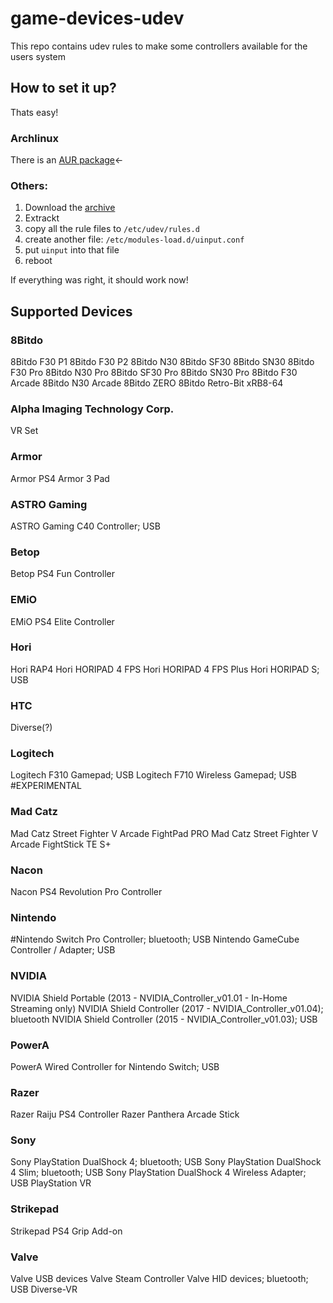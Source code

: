 # game-devices-udev
This repo contains udev rules to make some controllers available for the users system

## How to set it up?
Thats easy!

### Archlinux
There is an [AUR package](https://aur.archlinux.org/packages/game-devices-udev/)←

### Others:
1. Download the [archive](https://gitlab.com/Fabish/game-devices-udev/-/archive/master/game-devices-udev-master.zip)
2. Extrackt
3. copy all the rule files to `/etc/udev/rules.d`
4. create another file: `/etc/modules-load.d/uinput.conf`
5. put `uinput` into that file
6. reboot

If everything was right, it should work now!

## Supported Devices
### 8Bitdo
8Bitdo F30 P1
8Bitdo F30 P2
8Bitdo N30
8Bitdo SF30
8Bitdo SN30
8Bitdo F30 Pro
8Bitdo N30 Pro
8Bitdo SF30 Pro
8Bitdo SN30 Pro
8Bitdo F30 Arcade
8Bitdo N30 Arcade
8Bitdo ZERO
8Bitdo Retro-Bit xRB8-64
### Alpha Imaging Technology Corp.
VR Set
### Armor
Armor PS4 Armor 3 Pad
### ASTRO Gaming
ASTRO Gaming C40 Controller; USB
### Betop
Betop PS4 Fun Controller
### EMiO
EMiO PS4 Elite Controller
### Hori
Hori RAP4
Hori HORIPAD 4 FPS
Hori HORIPAD 4 FPS Plus
Hori HORIPAD S; USB
### HTC
Diverse(?)
### Logitech
Logitech F310 Gamepad; USB
Logitech F710 Wireless Gamepad; USB #EXPERIMENTAL
### Mad Catz
Mad Catz Street Fighter V Arcade FightPad PRO
Mad Catz Street Fighter V Arcade FightStick TE S+
### Nacon
Nacon PS4 Revolution Pro Controller
### Nintendo
#Nintendo Switch Pro Controller; bluetooth; USB
Nintendo GameCube Controller / Adapter; USB
### NVIDIA
NVIDIA Shield Portable (2013 - NVIDIA_Controller_v01.01 - In-Home Streaming only)
NVIDIA Shield Controller (2017 - NVIDIA_Controller_v01.04); bluetooth
NVIDIA Shield Controller (2015 - NVIDIA_Controller_v01.03); USB
### PowerA
PowerA Wired Controller for Nintendo Switch; USB
### Razer
Razer Raiju PS4 Controller
Razer Panthera Arcade Stick
### Sony
Sony PlayStation DualShock 4; bluetooth; USB
Sony PlayStation DualShock 4 Slim; bluetooth; USB
Sony PlayStation DualShock 4 Wireless Adapter; USB
PlayStation VR
### Strikepad
Strikepad PS4 Grip Add-on
### Valve
Valve USB devices
Valve Steam Controller
Valve HID devices; bluetooth; USB
Diverse-VR
